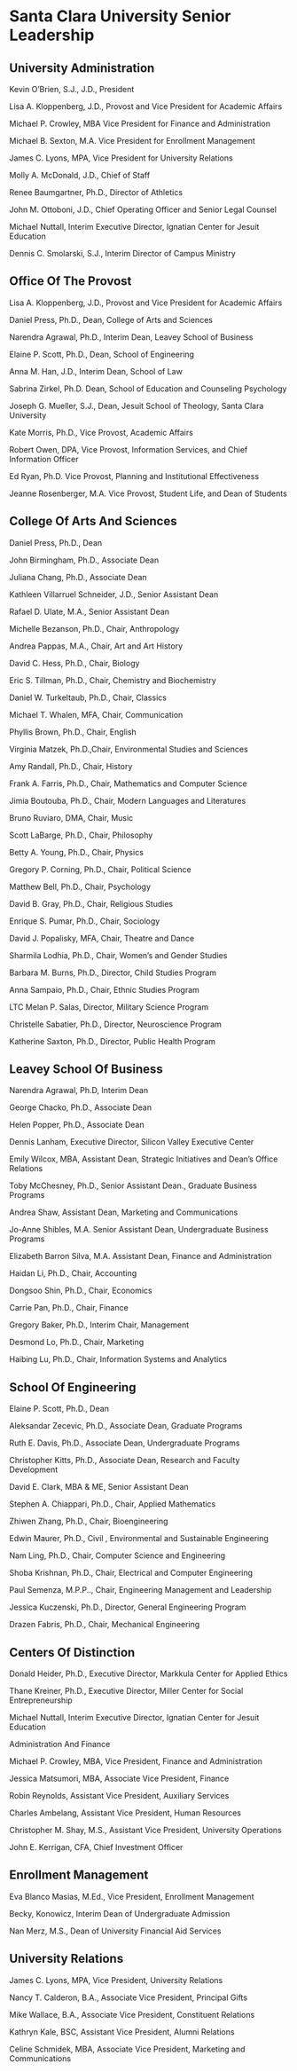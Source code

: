 # Santa Clara University Senior Leadership

## University Administration

Kevin O’Brien, S.J., J.D., President

Lisa A. Kloppenberg, J.D., Provost and Vice President for Academic Affairs

Michael P. Crowley, MBA Vice President for Finance and Administration

Michael B. Sexton, M.A. Vice President for Enrollment Management

James C. Lyons, MPA, Vice President for University Relations

Molly A. McDonald, J.D., Chief of Staff

Renee Baumgartner, Ph.D., Director of Athletics

John M. Ottoboni, J.D., Chief Operating Officer and Senior Legal Counsel

Michael Nuttall, Interim Executive Director, Ignatian Center for Jesuit Education

Dennis C. Smolarski, S.J., Interim Director of Campus Ministry

## Office Of The Provost

Lisa A. Kloppenberg, J.D., Provost and Vice President for Academic Affairs

Daniel Press, Ph.D., Dean, College of Arts and Sciences

Narendra Agrawal, Ph.D., Interim Dean, Leavey School of Business

Elaine P. Scott, Ph.D., Dean, School of Engineering

Anna M. Han, J.D., Interim Dean, School of Law

Sabrina Zirkel, Ph.D. Dean, School of Education and Counseling Psychology

Joseph G. Mueller, S.J., Dean, Jesuit School of Theology, Santa Clara University

Kate Morris, Ph.D., Vice Provost, Academic Affairs

Robert Owen, DPA, Vice Provost, Information Services, and Chief Information Officer

Ed Ryan, Ph.D. Vice Provost, Planning and Institutional Effectiveness

Jeanne Rosenberger, M.A. Vice Provost, Student Life, and Dean of Students

## College Of Arts And Sciences

Daniel Press, Ph.D., Dean

John Birmingham, Ph.D., Associate Dean

Juliana Chang, Ph.D., Associate Dean

Kathleen Villarruel Schneider, J.D., Senior Assistant Dean

Rafael D. Ulate, M.A., Senior Assistant Dean

Michelle Bezanson, Ph.D., Chair, Anthropology

Andrea Pappas, M.A., Chair, Art and Art History

David C. Hess, Ph.D., Chair, Biology

Eric S. Tillman, Ph.D., Chair, Chemistry and Biochemistry

Daniel W. Turkeltaub, Ph.D., Chair, Classics

Michael T. Whalen, MFA, Chair, Communication

Phyllis Brown, Ph.D., Chair, English

Virginia Matzek, Ph.D.,Chair, Environmental Studies and Sciences

Amy Randall, Ph.D., Chair, History

Frank A. Farris, Ph.D., Chair, Mathematics and Computer Science

Jimia Boutouba, Ph.D., Chair, Modern Languages and Literatures

Bruno Ruviaro, DMA, Chair, Music

Scott LaBarge, Ph.D., Chair, Philosophy

Betty A. Young, Ph.D., Chair, Physics

Gregory P. Corning, Ph.D., Chair, Political Science

Matthew Bell, Ph.D., Chair, Psychology

David B. Gray, Ph.D., Chair, Religious Studies

Enrique S. Pumar, Ph.D., Chair, Sociology

David J. Popalisky, MFA, Chair, Theatre and Dance

Sharmila Lodhia, Ph.D., Chair, Women’s and Gender Studies

Barbara M. Burns, Ph.D., Director, Child Studies Program

Anna Sampaio, Ph.D., Chair, Ethnic Studies Program

LTC Melan P. Salas, Director, Military Science Program

Christelle Sabatier, Ph.D., Director, Neuroscience Program

Katherine Saxton, Ph.D., Director, Public Health Program

## Leavey School Of Business

Narendra Agrawal, Ph.D, Interim Dean

George Chacko, Ph.D., Associate Dean

Helen Popper, Ph.D., Associate Dean

Dennis Lanham, Executive Director, Silicon Valley Executive Center

Emily Wilcox, MBA, Assistant Dean, Strategic Initiatives and Dean’s Office Relations

Toby McChesney, Ph.D., Senior Assistant Dean., Graduate Business Programs

Andrea Shaw, Assistant Dean, Marketing and Communications

Jo-Anne Shibles, M.A. Senior Assistant Dean, Undergraduate Business Programs

Elizabeth Barron Silva, M.A. Assistant Dean, Finance and Administration

Haidan Li, Ph.D., Chair, Accounting

Dongsoo Shin, Ph.D., Chair, Economics

Carrie Pan, Ph.D., Chair, Finance

Gregory Baker, Ph.D., Interim Chair, Management

Desmond Lo, Ph.D., Chair, Marketing

Haibing Lu, Ph.D., Chair, Information Systems and Analytics

## School Of Engineering

Elaine P. Scott, Ph.D., Dean

Aleksandar Zecevic, Ph.D., Associate Dean, Graduate Programs

Ruth E. Davis, Ph.D., Associate Dean, Undergraduate Programs

Christopher Kitts, Ph.D., Associate Dean, Research and Faculty Development

David E. Clark, MBA & ME, Senior Assistant Dean

Stephen A. Chiappari, Ph.D., Chair, Applied Mathematics

Zhiwen Zhang, Ph.D., Chair, Bioengineering

Edwin Maurer, Ph.D., Civil , Environmental and Sustainable Engineering

Nam Ling, Ph.D., Chair, Computer Science and Engineering

Shoba Krishnan, Ph.D., Chair, Electrical and Computer Engineering

Paul Semenza, M.P.P.., Chair, Engineering Management and Leadership

Jessica Kuczenski, Ph.D., Director, General Engineering Program

Drazen Fabris, Ph.D., Chair, Mechanical Engineering

## Centers Of Distinction

Donald Heider, Ph.D., Executive Director, Markkula Center for Applied Ethics

Thane Kreiner, Ph.D., Executive Director, Miller Center for Social Entrepreneurship

Michael Nuttall, Interim Executive Director, Ignatian Center for Jesuit Education

Administration And Finance

Michael P. Crowley, MBA, Vice President, Finance and Administration

Jessica Matsumori, MBA, Associate Vice President, Finance

Robin Reynolds, Assistant Vice President, Auxiliary Services

Charles Ambelang, Assistant Vice President, Human Resources

Christopher M. Shay, M.S., Assistant Vice President, University Operations

John E. Kerrigan, CFA, Chief Investment Officer

## Enrollment Management

Eva Blanco Masias, M.Ed., Vice President, Enrollment Management

Becky, Konowicz, Interim Dean of Undergraduate Admission

Nan Merz, M.S., Dean of University Financial Aid Services

## University Relations

James C. Lyons, MPA, Vice President, University Relations

Nancy T. Calderon, B.A., Associate Vice President, Principal Gifts

Mike Wallace, B.A., Associate Vice President, Constituent Relations

Kathryn Kale, BSC, Assistant Vice President, Alumni Relations

Celine Schmidek, MBA, Associate Vice President, Marketing and Communications  


